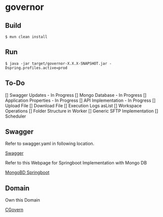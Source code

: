 # governor



## Build

```
$ mvn clean install
```

## Run

```
$ java -jar target/governor-X.X.X-SNAPSHOT.jar -Dspring.profiles.active=prod
```

## To-Do

[] Swagger Updates - In Progress
[] Mongo Database - In Progress
[] Application Properties - In Progress
[] API Implementation - In Progress
[] Upload File
[] Download File
[] Execution Logs asList
[] Workspace Operations
[] Folder Structure in Worker
[] Generic SFTP Implementation
[] Scheduler


## Swagger

Refer to swagger.yaml in following location.

[Swagger](https://github.com/ravivamsi/governor/blob/master/swagger.yaml)

Refer to this Webpage for Springboot Implementation with Mongo DB

[MongoBD Springboot](https://www.journaldev.com/18156/spring-boot-mongodb)


## Domain

Own this Domain

[CGovern](www.cgovern.com)
